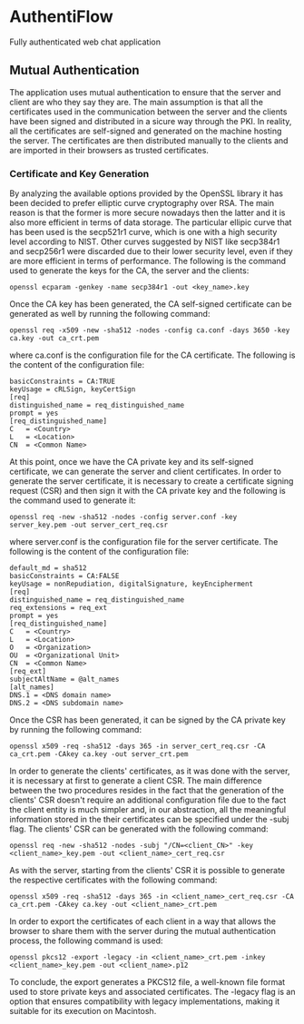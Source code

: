 # AuthentiFlow

Fully authenticated web chat application

## Mutual Authentication

The application uses mutual authentication to ensure that the server and client are who they say they are. The main assumption is that all the certificates used in the communication between the server and the clients have been signed and distributed in a sicure way through the PKI.
In reality, all the certificates are self-signed and generated on the machine hosting the server. The certificates are then distributed manually to the clients and are imported in their browsers as trusted certificates.

### Certificate and Key Generation

By analyzing the available options provided by the OpenSSL library it has been decided to prefer elliptic curve cryptography over RSA. The main reason is that the former is more secure nowadays then the latter and it is also more efficient in terms of data storage. The particular ellipic curve that has been used is the secp521r1 curve, which is one with a high security level according to NIST. Other curves suggested by NIST like secp384r1 and secp256r1 were discarded due to their lower security level, even if they are more efficient in terms of performance.
The following is the command used to generate the keys for the CA, the server and the clients:

```
openssl ecparam -genkey -name secp384r1 -out <key_name>.key
```

Once the CA key has been generated, the CA self-signed certificate can be generated as well by running the following command:

```
openssl req -x509 -new -sha512 -nodes -config ca.conf -days 3650 -key ca.key -out ca_crt.pem
```

where ca.conf is the configuration file for the CA certificate. The following is the content of the configuration file:

```
basicConstraints = CA:TRUE
keyUsage = cRLSign, keyCertSign
[req]
distinguished_name = req_distinguished_name
prompt = yes
[req_distinguished_name]
C   = <Country>
L   = <Location>
CN  = <Common Name>
```

At this point, once we have the CA private key and its self-signed certificate, we can generate the server and client certificates.
In order to generate the server certificate, it is necessary to create a certificate signing request (CSR) and then sign it with the CA private key and the following is the command used to generate it:

```
openssl req -new -sha512 -nodes -config server.conf -key server_key.pem -out server_cert_req.csr
```

where server.conf is the configuration file for the server certificate. The following is the content of the configuration file:

```
default_md = sha512
basicConstraints = CA:FALSE
keyUsage = nonRepudiation, digitalSignature, keyEncipherment
[req]
distinguished_name = req_distinguished_name
req_extensions = req_ext
prompt = yes
[req_distinguished_name]
C   = <Country>
L   = <Location>
O   = <Organization>
OU  = <Organizational Unit>
CN  = <Common Name>
[req_ext]
subjectAltName = @alt_names
[alt_names]
DNS.1 = <DNS domain name>
DNS.2 = <DNS subdomain name>
```

Once the CSR has been generated, it can be signed by the CA private key by running the following command:

```
openssl x509 -req -sha512 -days 365 -in server_cert_req.csr -CA ca_crt.pem -CAkey ca.key -out server_crt.pem
```

In order to generate the clients' certificates, as it was done with the server, it is necessary at first to generate a client CSR. The main difference between the two procedures resides in the fact that the generation of the clients' CSR doesn't require an additional configuration file due to the fact the client entity is much simpler and, in our abstraction, all the meaningful information stored in the their certificates can be specified under the -subj flag. The clients' CSR can be generated with the following command:

```
openssl req -new -sha512 -nodes -subj "/CN=<client_CN>" -key <client_name>_key.pem -out <client_name>_cert_req.csr
```

As with the server, starting from the clients' CSR it is possible to generate the respective certificates with the following command:

```
openssl x509 -req -sha512 -days 365 -in <client_name>_cert_req.csr -CA ca_crt.pem -CAkey ca.key -out <client_name>_crt.pem
```

In order to export the certificates of each client in a way that allows the browser to share them with the server during the mutual authentication process, the following command is used:

```
openssl pkcs12 -export -legacy -in <client_name>_crt.pem -inkey <client_name>_key.pem -out <client_name>.p12
```

To conclude, the export generates a PKCS12 file, a well-known file format used to store private keys and associated certificates. The -legacy flag is an option that ensures compatibility with legacy implementations, making it suitable for its execution on Macintosh.
